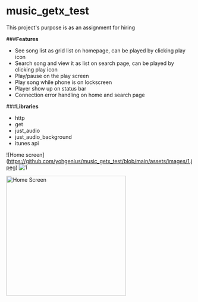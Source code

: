 # music_getx_test
This project's purpose is as an assignment for hiring

###**Features**

- See song list as grid list on homepage, can be played by clicking play icon
- Search song and view it as list on search page, can be played by clicking play icon
- Play/pause on the play screen
- Play song while phone is on lockscreen
- Player show up on status bar
- Connection error handling on home and search page

###**Libraries**

- http
- get
- just_audio
- just_audio_background
- itunes api

![Home screen] (https://github.com/yohgenius/music_getx_test/blob/main/assets/images/1.jpeg)
![1](https://user-images.githubusercontent.com/20897249/227759530-46e8b605-9bf0-48ff-849d-1e9289bb8ce4.jpeg)

<img width="322" alt="Home Screen" src="https://user-images.githubusercontent.com/20897249/227759530-46e8b605-9bf0-48ff-849d-1e9289bb8ce4.jpeg">
